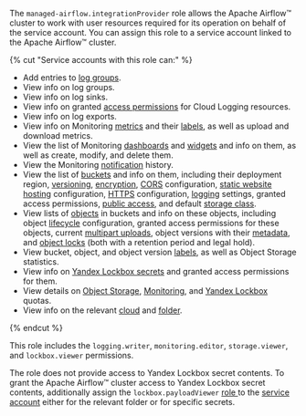 The `managed-airflow.integrationProvider` role allows the Apache Airflow™ cluster to work with user resources required for its operation on behalf of the service account. You can assign this role to a service account linked to the Apache Airflow™ cluster.

{% cut "Service accounts with this role can:" %}

* Add entries to [log groups](../../logging/concepts/log-group.md).
* View info on log groups.
* View info on log sinks.
* View info on granted [access permissions](../../iam/concepts/access-control/index.md) for Cloud Logging resources.
* View info on log exports.
* View info on Monitoring [metrics](../../monitoring/concepts/data-model.md#metric) and their [labels](../../monitoring/concepts/data-model.md#label), as well as upload and download metrics.
* View the list of Monitoring [dashboards](../../monitoring/concepts/visualization/dashboard.md) and [widgets](../../monitoring/concepts/visualization/widget.md) and info on them, as well as create, modify, and delete them.
* View the Monitoring [notification](../../monitoring/concepts/alerting/notification-channel.md) history.
* View the list of [buckets](../../storage/concepts/bucket.md) and info on them, including their deployment region, [versioning](../../storage/concepts/versioning.md), [encryption](../../storage/concepts/encryption.md), [CORS](../../storage/concepts/cors.md) configuration, [static website hosting](../../storage/concepts/hosting.md) configuration, [HTTPS](../../storage/concepts/bucket.md#bucket-https) configuration, [logging](../../storage/concepts/server-logs.md) settings, granted access permissions, [public access](../../storage/concepts/bucket.md#bucket-access), and default [storage class](../../storage/concepts/storage-class.md#default-storage-class).
* View lists of [objects](../../storage/concepts/object.md) in buckets and info on these objects, including object [lifecycle](../../storage/concepts/lifecycles.md) configuration, granted access permissions for these objects, current [multipart uploads](../../storage/concepts/multipart.md), object versions with their [metadata](../../storage/concepts/object.md#metadata), and [object locks](../../storage/concepts/object-lock.md) (both with a retention period and legal hold).
* View bucket, object, and object version [labels](../../storage/concepts/tags.md), as well as Object Storage statistics.
* View info on [Yandex Lockbox secrets](../../lockbox/concepts/secret.md#secret) and granted access permissions for them.
* View details on [Object Storage](../../storage/concepts/limits.md#storage-quotas), [Monitoring](../../monitoring/concepts/limits.md#monitoring-quotas), and [Yandex Lockbox](../../lockbox/concepts/limits.md#quotas) quotas.
* View info on the relevant [cloud](../../resource-manager/concepts/resources-hierarchy.md#cloud) and [folder](../../resource-manager/concepts/resources-hierarchy.md#folder).

{% endcut %}

This role includes the `logging.writer`, `monitoring.editor`, `storage.viewer`, and `lockbox.viewer` permissions.

The role does not provide access to Yandex Lockbox secret contents. To grant the Apache Airflow™ cluster access to Yandex Lockbox secret contents, additionally assign the `lockbox.payloadViewer` [role ](../../lockbox/security/index.md#lockbox-payloadViewer)to the [service account](../../iam/concepts/users/service-accounts.md) either for the relevant folder or for specific secrets.